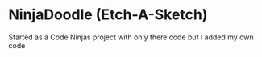 # NinjaDoodle (Etch-A-Sketch)
Started as a Code Ninjas project with only there code but I added my own code
